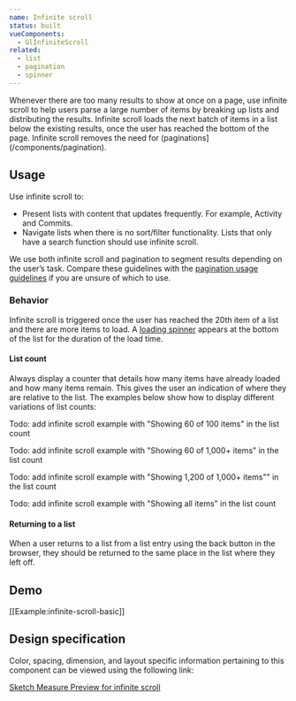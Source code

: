 ```yaml
---
name: Infinite scroll
status: built
vueComponents:
  - GlInfiniteScroll
related:
  - list
  - pagination
  - spinner
---
```


Whenever there are too many results to show at once on a page, use infinite scroll to help users parse a large number of items by breaking up lists and distributing the results. Infinite scroll loads the next batch of items in a list below the existing results, once the user has reached the bottom of the page. Infinite scroll removes the need for (paginations](/components/pagination).

## Usage

Use infinite scroll to:

* Present lists with content that updates frequently. For example, Activity and Commits.
* Navigate lists when there is no sort/filter functionality. Lists that only have a search function should use infinite scroll.

We use both infinite scroll and pagination to segment results depending on the user’s task. Compare these guidelines with the [pagination usage guidelines](/components/pagination#usage) if you are unsure of which to use.

### Behavior

Infinite scroll is triggered once the user has reached the 20th item of a list and there are more items to load. A [loading spinner](/components/spinner) appears at the bottom of the list for the duration of the load time.

#### List count

Always display a counter that details how many items have already loaded and how many items remain. This gives the user an indication of where they are relative to the list. The examples below show how to display different variations of list counts:

Todo: add infinite scroll example with "Showing 60 of 100 items" in the list count

Todo: add infinite scroll example with "Showing 60 of 1,000+ items" in the list count

Todo: add infinite scroll example with "Showing 1,200 of 1,000+ items"" in the list count

Todo: add infinite scroll example with "Showing all items" in the list count

#### Returning to a list

When a user returns to a list from a list entry using the back button in the browser, they should be returned to the same place in the list where they left off.

## Demo

[[Example:infinite-scroll-basic]]

## Design specification

Color, spacing, dimension, and layout specific information pertaining to this component can be viewed using the following link:

[Sketch Measure Preview for infinite scroll](https://gitlab-org.gitlab.io/gitlab-design/hosted/andy/ce%23133-Infinite-Scroll-components-spec-previews/)
